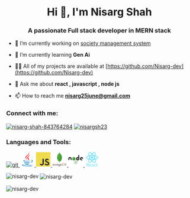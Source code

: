<h1 align="center">Hi 👋, I'm Nisarg Shah</h1>
<h3 align="center">A passionate Full stack developer in MERN stack</h3>

- 🔭 I’m currently working on [society management system](https://resi-hub.onrender.com/)

- 🌱 I’m currently learning **Gen Ai**

- 👨‍💻 All of my projects are available at [https://github.com/Nisarg-dev](https://github.com/Nisarg-dev)

- 💬 Ask me about **react , javascript , node js**

- 📫 How to reach me **nisarg25june@gmail.com**

<h3 align="left">Connect with me:</h3>
<p align="left">
<a href="https://linkedin.com/in/nisarg-shah-843764284" target="blank"><img align="center" src="https://raw.githubusercontent.com/rahuldkjain/github-profile-readme-generator/master/src/images/icons/Social/linked-in-alt.svg" alt="nisarg-shah-843764284" height="30" width="40" /></a>
<a href="https://www.leetcode.com/nisargsh23" target="blank"><img align="center" src="https://raw.githubusercontent.com/rahuldkjain/github-profile-readme-generator/master/src/images/icons/Social/leet-code.svg" alt="nisargsh23" height="30" width="40" /></a>
</p>

<h3 align="left">Languages and Tools:</h3>
<p align="left"> <a href="https://git-scm.com/" target="_blank" rel="noreferrer"> <img src="https://www.vectorlogo.zone/logos/git-scm/git-scm-icon.svg" alt="git" width="40" height="40"/> </a> <a href="https://www.java.com" target="_blank" rel="noreferrer"> <img src="https://raw.githubusercontent.com/devicons/devicon/master/icons/java/java-original.svg" alt="java" width="40" height="40"/> </a> <a href="https://developer.mozilla.org/en-US/docs/Web/JavaScript" target="_blank" rel="noreferrer"> <img src="https://raw.githubusercontent.com/devicons/devicon/master/icons/javascript/javascript-original.svg" alt="javascript" width="40" height="40"/> </a> <a href="https://www.mongodb.com/" target="_blank" rel="noreferrer"> <img src="https://raw.githubusercontent.com/devicons/devicon/master/icons/mongodb/mongodb-original-wordmark.svg" alt="mongodb" width="40" height="40"/> </a> <a href="https://nodejs.org" target="_blank" rel="noreferrer"> <img src="https://raw.githubusercontent.com/devicons/devicon/master/icons/nodejs/nodejs-original-wordmark.svg" alt="nodejs" width="40" height="40"/> </a> <a href="https://reactjs.org/" target="_blank" rel="noreferrer"> <img src="https://raw.githubusercontent.com/devicons/devicon/master/icons/react/react-original-wordmark.svg" alt="react" width="40" height="40"/> </a> </p>

<p><img align="left" src="https://github-readme-stats.vercel.app/api/top-langs?username=nisarg-dev&show_icons=true&locale=en&layout=compact" alt="nisarg-dev" /></p>

<p>&nbsp;<img align="center" src="https://github-readme-stats.vercel.app/api?username=nisarg-dev&show_icons=true&locale=en" alt="nisarg-dev" /></p>

<p><img align="center" src="https://github-readme-streak-stats.herokuapp.com/?user=nisarg-dev&" alt="nisarg-dev" /></p>
